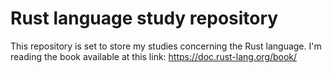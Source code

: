 # Rust language study repository
This repository is set to store my studies concerning the Rust language. I'm
reading the book available at this link: https://doc.rust-lang.org/book/
